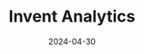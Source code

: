 ---  
layout: startup_page  
title: "Invent Analytics"  
id: "inventanalytics.com"  
permalink: "/inventanalyticsinventanalytics.com04302024/"  
website: "https://www.inventanalytics.com/"  
funding_round: "Series B"  
funding_amount: "$17M"  
investors: "LFX Venture Partners, European Bank for Reconstruction and Development (EBRD), Collective Spark"  
about: "Invent Analytics provides AI-powered SaaS solutions for retail planning, helping brands maximize profits through demand forecasting, inventory planning, replenishment, allocation, returns positioning, and pricing. Their solutions leverage AI to make granular planning decisions across the supply chain, improving accuracy and customer satisfaction."  
markets: "Retail, AI, Supply Chain"  
hq: "Philadelphia, Pennsylvania, United States"  
founded_year: "2013"  
linkedin: "https://www.linkedin.com/company/invent-analytics"  
twitter: "https://twitter.com/inventanalytics"  
instagram: ""  
facebook: "https://www.facebook.com/Invent-Analytics-358866257572501/"  
crunchbase: "https://www.crunchbase.com/organization/invent-analytics"  
pitchbook: "https://pitchbook.com/profiles/company/143434-99"  

date_display: "30-Apr-2024"  
date: "2024-04-30"

# SEO Optimization  
meta_title: "Invent Analytics - Series B Funding ($17M)"  
meta_description: "Invent Analytics, Invent Analytics provides AI-powered SaaS solutions for retail planning, helping brands maximize profits through demand forecasting, inventory plannin..."  
meta_keywords: "Invent Analytics, Retail, AI, Supply Chain, Series B funding"  
canonical_url: "https://startup.projectstartups.com/inventanalyticsinventanalytics.com04302024/"  
---